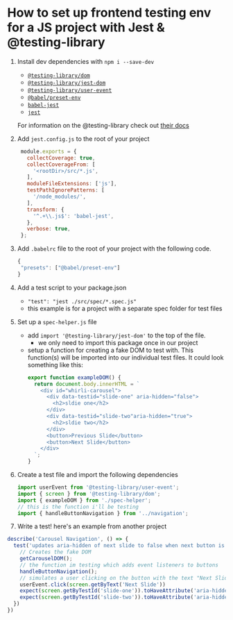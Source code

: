 # How to set up frontend testing env for a JS project with Jest & @testing-library

1. Install dev dependencies with `npm i --save-dev`
   * [`@testing-library/dom`](https://www.npmjs.com/package/@testing-library/dom)
   * [`@testing-library/jest-dom`](https://www.npmjs.com/package/@testing-library/jest-dom)
   * [`@testing-library/user-event`](https://www.npmjs.com/package/@testing-library/user-event)
   * [`@babel/preset-env`](https://www.npmjs.com/package/@babel/preset-env)
   * [`babel-jest`](https://www.npmjs.com/package/babel-jest)
   * [`jest`](https://www.npmjs.com/package/jest)

   For information on the @testing-library check out [their docs](https://testing-library.com/docs/dom-testing-library/intro)

2. Add `jest.config.js` to the root of your project
   ```js
    module.exports = {
      collectCoverage: true,
      collectCoverageFrom: [
        '<rootDir>/src/*.js',
      ],
      moduleFileExtensions: ['js'],
      testPathIgnorePatterns: [
        '/node_modules/',
      ],
      transform: {
        '^.+\\.js$': 'babel-jest',
      },
      verbose: true,
    };
   ```

3. Add `.babelrc` file to the root of your project with the following code.
   ```js
   {
    "presets": ["@babel/preset-env"]
   }
   ```
  
3. Add a test script to your package.json
   * `"test": "jest ./src/spec/*.spec.js"`
   * this example is for a project with a separate spec folder for test files

4. Set up a `spec-helper.js` file
   * add `import '@testing-library/jest-dom'` to the top of the file.
      * we only need to import this package once in our project
   * setup a function for creating a fake DOM to test with. This function(s) will be imported into our individual test files. It could look something like this:
      ```js
      export function exampleDOM() {
        return document.body.innerHTML = `
          <div id="whirli-carousel">
            <div data-testid="slide-one" aria-hidden="false">
              <h2>sldie one</h2>
            </div>
            <div data-testid="slide-two"aria-hidden="true">
              <h2>sldie two</h2>
            </div>
            <button>Previous Slide</button>
            <button>Next Slide</button>
          </div>
        `;
      }
      ```
  
  5. Create a test file and import the following dependencies
     ```js
     import userEvent from '@testing-library/user-event';
     import { screen } from '@testing-library/dom';
     import { exampleDOM } from './spec-helper';
     // this is the function i'll be testing
     import { handleButtonNavigation } from '../navigation';
     ```

  6. Write a test! here's an example from another project
  ```js
  describe('Carousel Navigation', () => {
    test('updates aria-hidden of next slide to false when next button is clicked', () => {
      // Creates the fake DOM
      getCarouselDOM();
      // the function im testing which adds event listeners to buttons
      handleButtonNavigation();
      // simulates a user clicking on the button with the text "Next Slide"
      userEvent.click(screen.getByText('Next Slide'))
      expect(screen.getByTestId('slide-one')).toHaveAttribute('aria-hidden', 'true');
      expect(screen.getByTestId('slide-two')).toHaveAttribute('aria-hidden', 'false');
    })
  })
  ```